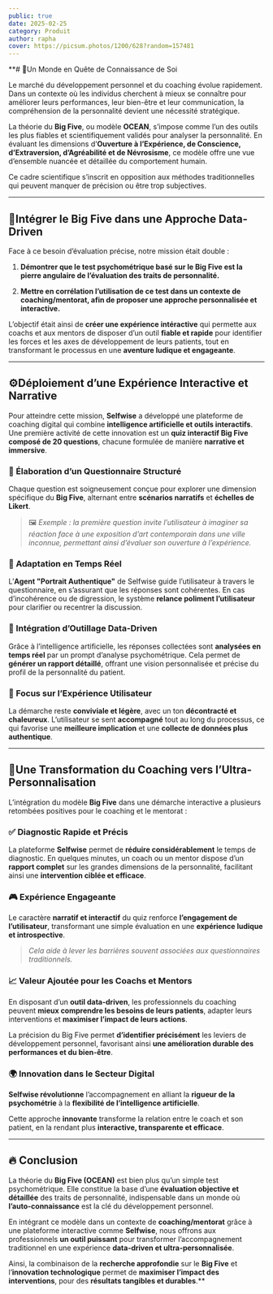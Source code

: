 ```yaml
---
public: true
date: 2025-02-25
category: Produit
author: rapha
cover: https://picsum.photos/1200/628?random=157481
---
```


\*\*# 🚀Un Monde en Quête de Connaissance de Soi

Le marché du développement personnel et du coaching évolue rapidement. Dans un contexte où les individus cherchent à mieux se connaître pour améliorer leurs performances, leur bien-être et leur communication, la compréhension de la personnalité devient une nécessité stratégique.

La théorie du **Big Five**, ou modèle **OCEAN**, s’impose comme l’un des outils les plus fiables et scientifiquement validés pour analyser la personnalité. En évaluant les dimensions d’**Ouverture à l’Expérience, de Conscience, d’Extraversion, d’Agréabilité et de Névrosisme**, ce modèle offre une vue d’ensemble nuancée et détaillée du comportement humain.

Ce cadre scientifique s’inscrit en opposition aux méthodes traditionnelles qui peuvent manquer de précision ou être trop subjectives.

---

## 🎯Intégrer le Big Five dans une Approche Data-Driven  

Face à ce besoin d’évaluation précise, notre mission était double :

1. **Démontrer que le test psychométrique basé sur le Big Five est la pierre angulaire de l’évaluation des traits de personnalité.**

2. **Mettre en corrélation l’utilisation de ce test dans un contexte de coaching/mentorat, afin de proposer une approche personnalisée et interactive.**

L’objectif était ainsi de **créer une expérience intéractive** qui permette aux coachs et aux mentors de disposer d’un outil **fiable et rapide** pour identifier les forces et les axes de développement de leurs patients, tout en transformant le processus en une **aventure ludique et engageante**.

---

## ⚙️Déploiement d’une Expérience Interactive et Narrative  

Pour atteindre cette mission, **Selfwise** a développé une plateforme de coaching digital qui combine **intelligence artificielle et outils interactifs**. Une première activité de cette innovation est un **quiz interactif Big Five composé de 20 questions**, chacune formulée de manière **narrative et immersive**.

### 🔹 Élaboration d’un Questionnaire Structuré  

Chaque question est soigneusement conçue pour explorer une dimension spécifique du **Big Five**, alternant entre **scénarios narratifs** et **échelles de Likert**.

> 🖼️ _Exemple : la première question invite l’utilisateur à imaginer sa réaction face à une exposition d’art contemporain dans une ville inconnue, permettant ainsi d’évaluer son ouverture à l’expérience._

### 🔹 Adaptation en Temps Réel  

L’**Agent "Portrait Authentique"** de Selfwise guide l’utilisateur à travers le questionnaire, en s’assurant que les réponses sont cohérentes. En cas d’incohérence ou de digression, le système **relance poliment l’utilisateur** pour clarifier ou recentrer la discussion.

### 🔹 Intégration d’Outillage Data-Driven  

Grâce à l’intelligence artificielle, les réponses collectées sont **analysées en temps réel** par un prompt d’analyse psychométrique. Cela permet de **générer un rapport détaillé**, offrant une vision personnalisée et précise du profil de la personnalité du patient.

### 🔹 Focus sur l’Expérience Utilisateur  

La démarche reste **conviviale et légère**, avec un ton **décontracté et chaleureux**. L’utilisateur se sent **accompagné** tout au long du processus, ce qui favorise une **meilleure implication** et une **collecte de données plus authentique**.

---

## 🎯Une Transformation du Coaching vers l’Ultra-Personnalisation  

L’intégration du modèle **Big Five** dans une démarche interactive a plusieurs retombées positives pour le coaching et le mentorat :

### ✅ **Diagnostic Rapide et Précis**  

La plateforme **Selfwise** permet de **réduire considérablement** le temps de diagnostic. En quelques minutes, un coach ou un mentor dispose d’un **rapport complet** sur les grandes dimensions de la personnalité, facilitant ainsi une **intervention ciblée et efficace**.

### 🎮 **Expérience Engageante**  

Le caractère **narratif et interactif** du quiz renforce **l’engagement de l’utilisateur**, transformant une simple évaluation en une **expérience ludique et introspective**.

> _Cela aide à lever les barrières souvent associées aux questionnaires traditionnels._

### 📈 **Valeur Ajoutée pour les Coachs et Mentors**  

En disposant d’un **outil data-driven**, les professionnels du coaching peuvent **mieux comprendre les besoins de leurs patients**, adapter leurs interventions et **maximiser l’impact de leurs actions**.

La précision du Big Five permet **d’identifier précisément** les leviers de développement personnel, favorisant ainsi **une amélioration durable des performances et du bien-être**.

### 🌍 **Innovation dans le Secteur Digital**  

**Selfwise révolutionne** l’accompagnement en alliant la **rigueur de la psychométrie** à la **flexibilité de l’intelligence artificielle**.

Cette approche **innovante** transforme la relation entre le coach et son patient, en la rendant plus **interactive, transparente et efficace**.

---

## 🔥 Conclusion  

La théorie du **Big Five (OCEAN)** est bien plus qu’un simple test psychométrique. Elle constitue la base d’une **évaluation objective et détaillée** des traits de personnalité, indispensable dans un monde où **l’auto-connaissance** est la clé du développement personnel.

En intégrant ce modèle dans un contexte de **coaching/mentorat** grâce à une plateforme interactive comme **Selfwise**, nous offrons aux professionnels **un outil puissant** pour transformer l’accompagnement traditionnel en une expérience **data-driven et ultra-personnalisée**.

Ainsi, la combinaison de la **recherche approfondie** sur le **Big Five** et l’**innovation technologique** permet de **maximiser l’impact des interventions**, pour des **résultats tangibles et durables**.\*\*
